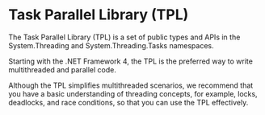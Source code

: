 # Task Parallel Library (TPL)

The Task Parallel Library (TPL) is a set of public types and APIs in the System.Threading and System.Threading.Tasks namespaces.

Starting with the .NET Framework 4, the TPL is the preferred way to write multithreaded and parallel code.

Although the TPL simplifies multithreaded scenarios, we recommend that you have a basic understanding of threading concepts, for example, locks, deadlocks, and race conditions, so that you can use the TPL effectively.

